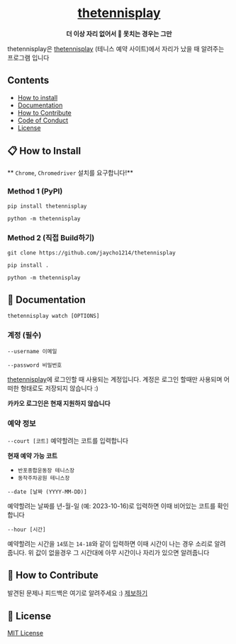 
<h1 align="center">
  <a href="https://reactnative.dev/">
	  thetennisplay
  </a>
</h1>

<p align="center">
  <strong>더 이상 자리 없어서 🎾 못치는 경우는 그만</strong><br>
</p>

thetennisplay은 [thetennisplay](https://www.thetennisplay.com) (테니스 예약 사이트)에서 자리가 났을 때 알려주는 프로그램 입니다

## Contents

- [How to install](#-how-to-install)
- [Documentation](#-documentation)
- [How to Contribute](#-how-to-contribute)
- [Code of Conduct](#code-of-conduct)
- [License](#-license)


## 📋 How to Install

** `Chrome`, `Chromedriver` 설치를 요구합니다!**

### Method 1 (PyPI)
`pip install thetennisplay`

`python -m thetennisplay`

### Method 2 (직접 Build하기)
`git clone https://github.com/jaycho1214/thetennisplay`

`pip install .`

`python -m thetennisplay`


## 📖 Documentation

`thetennisplay watch [OPTIONS]`

### 계정 (필수)
`--username 이메일`

`--password 비밀번호`

[thetennisplay](https://www.thetennisplay.com)에 로그인할 때 사용되는 계정입니다. 계정은 로그인 할때만 사용되며 어떠한 형태로도 저장되지 않습니다 :)

**카카오 로그인은 현재 지원하지 않습니다**


### 예약 정보
`--court [코트]`
예약할려는 코트를 입력합니다

**현재 예약 가능 코트**
* `반포종합운동장 테니스장`
* `동작주차공원 테니스장`

`--date [날짜 (YYYY-MM-DD)]`

예약할려는 날짜를 년-월-일 (예: 2023-10-16)로 입력하면 이때 비어있는 코트를 확인합니다

`--hour [시간]`

예약할려는 시간을 `14`또는 `14-18`와 같이 입력하면 이때 시간이 나는 경우 소리로 알려줍니다. 위 값이 없을경우 그 시간대에 아무 시간이나 자리가 있으면 알려줍니다

## 👏 How to Contribute

발견된 문제나 피드백은 여기로 알려주세요 :)
[제보하기](https://github.com/jaycho1214/thetennisplay/issues)

## 📄 License

[MIT License](https://github.com/jaycho1214/thetennisplay/blob/main/LICENSE)